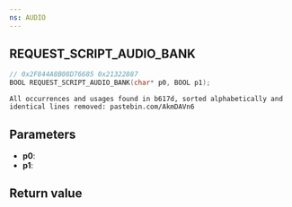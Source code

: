 ```yaml
---
ns: AUDIO
---
```

## REQUEST_SCRIPT_AUDIO_BANK

```c
// 0x2F844A8B08D76685 0x21322887
BOOL REQUEST_SCRIPT_AUDIO_BANK(char* p0, BOOL p1);
```

```
All occurrences and usages found in b617d, sorted alphabetically and identical lines removed: pastebin.com/AkmDAVn6  
```

## Parameters
* **p0**: 
* **p1**: 

## Return value
